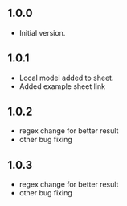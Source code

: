 ## 1.0.0

- Initial version.

## 1.0.1

- Local model added to sheet.
- Added example sheet link

## 1.0.2

- regex change for better result
- other bug fixing

## 1.0.3

- regex change for better result
- other bug fixing